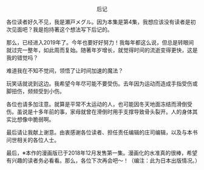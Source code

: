 <p align="center">后记</p>

各位读者好久不见，我是瀬戸メグル。因为本集是第4集，我想应该没有读者是初次见面吧？我是抱持著这个想法写下后记的。

那么，已经进入2019年了。今年也要好好努力！我每年都这么说，但总是转眼间就过完一整年，如此周而复始。随著年岁增长，就觉得时间的流逝变得更快，这是我的错觉吗？

难道我在不知不觉间，领悟了让时间加速的魔法？

玩笑话就说到这边。我希望今年尽可能不要受伤。去年因为运动而造成手指受伤或脚扭伤，频频受到小伤。

各位也请多加注意。就算是平常不太运动的人，也可能因冬天地面冻结而滑倒受伤。虽说是十多年前的事，家母就曾在滑倒时用手支撑导致骨头裂开。人的身体其实比想像中脆弱啊。

最后请让我献上谢意。由衷感谢各位读者、担任责任编辑的庄司编辑，以及与本书问世相关的各位人士。

最后，※本作的漫画版已于2018年12月发售第一集。漫画化的水准真的很棒，希望有兴趣的读者务必看看。那么，各位下次再会吧～！（编注：此为日本出版情况。）

